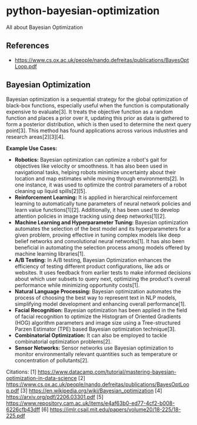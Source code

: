 # python-bayesian-optimization
All about Bayesian Optimization

## References
- https://www.cs.ox.ac.uk/people/nando.defreitas/publications/BayesOptLoop.pdf

## Bayesian Optimization

Bayesian optimization is a sequential strategy for the global optimization of black-box functions, especially useful when the function is computationally expensive to evaluate[3]. It treats the objective function as a random function and places a prior over it, updating this prior as data is gathered to form a posterior distribution, which is then used to determine the next query point[3]. This method has found applications across various industries and research areas[2][3][4].

**Example Use Cases:**
*   **Robotics:** Bayesian optimization can optimize a robot's gait for objectives like velocity or smoothness. It has also been used in navigational tasks, helping robots minimize uncertainty about their location and map estimates while moving through environments[2]. In one instance, it was used to optimize the control parameters of a robot cleaning up liquid spills[2][5].
*   **Reinforcement Learning:** It is applied in hierarchical reinforcement learning to automatically tune parameters of neural network policies and learn value functions[1][2]. Additionally, it has been used to develop attention policies in image tracking using deep networks[1][2].
*   **Machine Learning and Hyperparameter Tuning:** Bayesian optimization automates the selection of the best model and its hyperparameters for a given problem, proving effective in tuning complex models like deep belief networks and convolutional neural networks[1]. It has also been beneficial in automating the selection process among models offered by machine learning libraries[1].
*   **A/B Testing:** In A/B testing, Bayesian Optimization enhances the efficiency of testing different product configurations, like ads or websites. It uses feedback from earlier tests to make informed decisions about which user subsets to query next, optimizing the product's overall performance while minimizing opportunity costs[1].
*   **Natural Language Processing:** Bayesian optimization automates the process of choosing the best way to represent text in NLP models, simplifying model development and enhancing overall performance[1].
*   **Facial Recognition:** Bayesian optimization has been applied in the field of facial recognition to optimize the Histogram of Oriented Gradients (HOG) algorithm parameters and image size using a Tree-structured Parzen Estimator (TPE) based Bayesian optimization technique[3].
*   **Combinatorial Optimization:** It can also be employed to tackle combinatorial optimization problems[2].
*   **Sensor Networks:** Sensor networks use Bayesian optimization to monitor environmentally relevant quantities such as temperature or concentration of pollutants[2].

Citations:
[1] https://www.datacamp.com/tutorial/mastering-bayesian-optimization-in-data-science
[2] https://www.cs.ox.ac.uk/people/nando.defreitas/publications/BayesOptLoop.pdf
[3] https://en.wikipedia.org/wiki/Bayesian_optimization
[4] https://arxiv.org/pdf/2206.03301.pdf
[5] https://www.repository.cam.ac.uk/items/e4af63b0-ed77-4cf2-b008-6226cfb43dff
[6] https://jmlr.csail.mit.edu/papers/volume20/18-225/18-225.pdf

